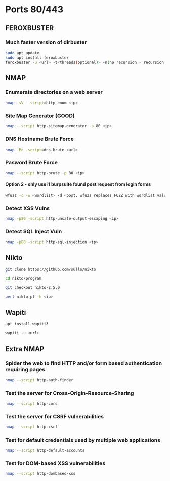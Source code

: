 # Ports 80/443

## FEROXBUSTER

### Much faster version of dirbuster

```bash
sudo apt update
sudo apt install feroxbuster
feroxbuster -u <url> -t<threads(optional)> -n(no recursion - recursion is default)
```

## NMAP

### Enumerate directories on a web server

```bash
nmap -sV --script=http-enum <ip>
```

### Site Map Generator (GOOD)

```bash
nmap --script http-sitemap-generator -p 80 <ip>
```

### DNS Hostname Brute Force

```bash
nmap -Pn -script=dns-brute <url>
```


### Pasword Brute Force

```bash
nmap --script http-brute -p 80 <ip>
```
#### Option 2 - only use if burpsuite found post request from login forms
```bash
wfuzz -c -w <wordlist> -d <post. wfuzz replaces FUZZ with wordlist values ex. username=admin&password=FUZZ> -u <url>
```

### Detect XSS Vulns

```bash
nmap -p80 -script http-unsafe-output-escaping <ip>
```

### Detect SQL Inject Vuln

```bash
nmap -p80 -script http-sql-injection <ip>
```

## Nikto

```bash
git clone https://github.com/sullo/nikto
```

```bash
cd nikto/program
```

```bash
git checkout nikto-2.5.0
```

```bash
perl nikto.pl -h <ip>
```

## Wapiti

```bash
apt install wapiti3
```

```bash
wapiti -u <url>
```


## Extra NMAP

### Spider the web to find HTTP and/or form based authentication requiring pages

```bash
nmap --script http-auth-finder
```

### Test the server for Cross-Origin-Resource-Sharing

```bash
nmap --script http-cors
```

### Test the server for CSRF vulnerabilities

```bash
nmap --script http-csrf
```

### Test for default credentials used by multiple web applications

```bash
nmap --script http-default-accounts
```

### Test for DOM-based XSS vulnerabilities

```bash
nmap --script http-dombased-xss
```
